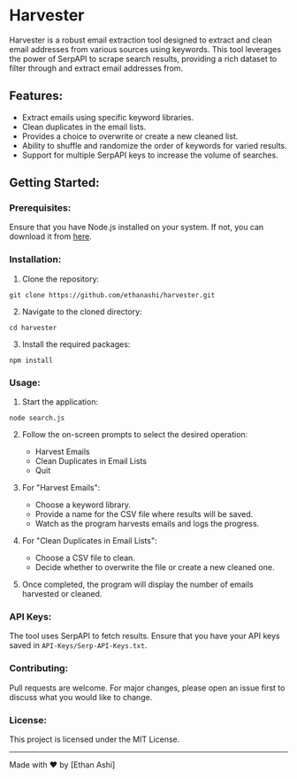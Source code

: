 # Harvester

Harvester is a robust email extraction tool designed to extract and clean email addresses from various sources using keywords. This tool leverages the power of SerpAPI to scrape search results, providing a rich dataset to filter through and extract email addresses from.

## Features:

- Extract emails using specific keyword libraries.
- Clean duplicates in the email lists.
- Provides a choice to overwrite or create a new cleaned list.
- Ability to shuffle and randomize the order of keywords for varied results.
- Support for multiple SerpAPI keys to increase the volume of searches.

## Getting Started:

### Prerequisites:

Ensure that you have Node.js installed on your system. If not, you can download it from [here](https://nodejs.org/).

### Installation:

1. Clone the repository:

```
git clone https://github.com/ethanashi/harvester.git
```

2. Navigate to the cloned directory:

```
cd harvester
```

3. Install the required packages:

```
npm install
```

### Usage:

1. Start the application:

```
node search.js
```

2. Follow the on-screen prompts to select the desired operation:
    - Harvest Emails
    - Clean Duplicates in Email Lists
    - Quit

3. For "Harvest Emails":
    - Choose a keyword library.
    - Provide a name for the CSV file where results will be saved.
    - Watch as the program harvests emails and logs the progress.

4. For "Clean Duplicates in Email Lists":
    - Choose a CSV file to clean.
    - Decide whether to overwrite the file or create a new cleaned one.

5. Once completed, the program will display the number of emails harvested or cleaned.

### API Keys:

The tool uses SerpAPI to fetch results. Ensure that you have your API keys saved in `API-Keys/Serp-API-Keys.txt`.

### Contributing:

Pull requests are welcome. For major changes, please open an issue first to discuss what you would like to change.

### License:

This project is licensed under the MIT License.

---

Made with ❤️ by [Ethan Ashi]
